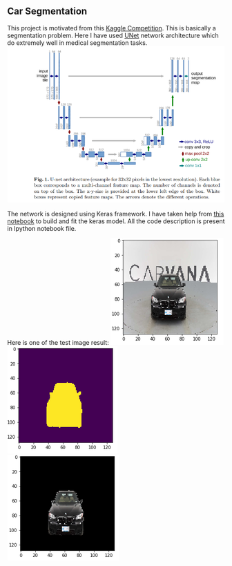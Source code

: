 ## Car Segmentation
This project is motivated from this [Kaggle Competition](https://www.kaggle.com/c/carvana-image-masking-challenge). This is basically a segmentation problem. Here I have used [UNet](https://arxiv.org/abs/1505.04597) network architecture which do extremely well in medical segmentation tasks. 
![Unet Architecture](https://github.com/Mushahid2521/Car_Segmentation/blob/master/Unet_architecture.PNG)

The network is designed using Keras framework. I have taken help from [this notebook](https://www.kaggle.com/keegil/keras-u-net-starter-lb-0-277/notebook) to build and fit the keras model. All the code description is present in Ipython notebook file.

Here is one of the test image result:
![Image](https://github.com/Mushahid2521/Car_Segmentation/blob/master/image.PNG)
![mask](https://github.com/Mushahid2521/Car_Segmentation/blob/master/mask.PNG)
![masked car](https://github.com/Mushahid2521/Car_Segmentation/blob/master/mask_img.PNG)

